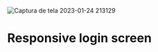 ![Captura de tela 2023-01-24 213129](https://user-images.githubusercontent.com/100592742/214452987-d65ef698-ebca-4956-9312-7bcdbe96b413.png)
<h1>Responsive login screen</h1>

